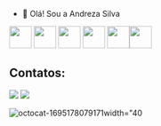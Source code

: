 - 👋 Olá! Sou a Andreza Silva
  

<img loading="lazy" src="https://cdn.jsdelivr.net/gh/devicons/devicon/icons/git/git-original.svg" width="40" height="40"/> <img loading="lazy" src="https://cdn.jsdelivr.net/gh/devicons/devicon/icons/javascript/javascript-original.svg" width="40" height="40"/> <img loading="lazy" src="https://cdn.jsdelivr.net/gh/devicons/devicon/icons/java/java-original.svg" width="40" height="40"/> <img loading="lazy" src="https://cdn.jsdelivr.net/gh/devicons/devicon/icons/nodejs/nodejs-original.svg"  width="40" height="40"/>  <img loading="lazy" src="https://cdn.jsdelivr.net/gh/devicons/devicon/icons/angularjs/angularjs-original.svg" width="40" height="40" /><img loading="lazy" src="https://cdn.jsdelivr.net/gh/devicons/devicon/icons/mysql/mysql-original.svg"  width="40" height="40"/>
                       
          
  
## Contatos:

<div>
<a href = "mailto:andreza.pereira.silva2011@gmail.com"><img loading="lazy" src="https://img.shields.io/badge/Gmail-D14836?style=for-the-badge&logo=gmail&logoColor=white" target="_blank"></a>
<a href="[https://www.linkedin.com/in/andreza-silva-5ba124192]" target="_blank"><img loading="lazy" src="https://img.shields.io/badge/-LinkedIn-%230077B5?style=for-the-badge&logo=linkedin&logoColor=white" target="_blank"></a>   
</div>

![octocat-1695178079171](https://github.com/Andrezapsilva/Andrezapsilva/assets/140206807/4041e75d-34b5-4fc8-959d-3d9ff1df4482)width="40
